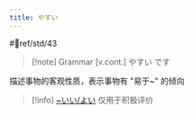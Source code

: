 ```yaml
---
title: やすい
---
```

 #📖ref/std/43

> [!note] Grammar
> [v.cont.] やすい です

描述事物的客观性质，表示事物有 "易于~" 的倾向
> [!info] [~いい/よい](いい、よい.md) 仅用于积极评价

